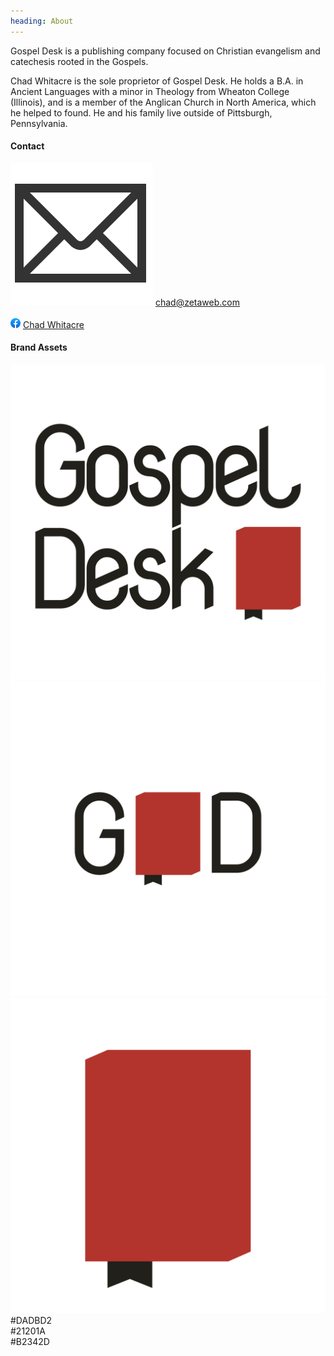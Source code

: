 ```yaml
---
heading: About
---
```


Gospel Desk is a publishing company focused on Christian evangelism and
catechesis rooted in the Gospels.

Chad Whitacre is the sole proprietor of Gospel Desk. He holds a B.A. in Ancient
Languages with a minor in Theology from Wheaton College (Illinois), and is a
member of the Anglican Church in North America, which he helped to found. He
and his family live outside of Pittsburgh, Pennsylvania.


#### Contact

<div>
  <img src="/assets/images/social-icon-email.svg" class="social-icon">
  <a href="mailto:chad@zetaweb.com">chad@zetaweb.com</a>
  <br><br>
  <img src="/assets/images/social-icon-facebook.png" class="social-icon">
  <a href="https://www.facebook.com/chadwhitacre">
    Chad Whitacre
  </a>
</div>


#### Brand Assets

<style>
  .content .brand-asset {
    display: block;
    float: left;
    margin: 0 5% 5% 0;
    width: 30%;
    border: 1px solid #21201A;
  }
  .content .brand-asset.color {
    font: normal 12pt/12pt monospace;
    padding: 12pt 0;
    text-align: center;
  }
  .content .brand-asset img {
    margin: 0;
  }
  .content .brand-asset:last-of-type {
    margin-right: 0;
  }
</style>

<div>
  <a href="gospel-desk-logo.svg" class="brand-asset"><img src="gospel-desk-logo.svg"></a>
  <a href="gospel-desk-compact.svg" class="brand-asset"><img src="gospel-desk-compact.svg"></a>
  <a href="gospel-desk-icon.svg" class="brand-asset"><img src="gospel-desk-icon.svg"></a>
</div>

<div class="clear"></div>

<style>
  .content .brand-asset.white { background: #DADBD2; }
  .content .brand-asset.black { background: #21201A; color: #DADBD2; }
  .content .brand-asset.red   { background: #B2342D; color: #DADBD2; }
</style>

<div>
  <div class="brand-asset color white">#DADBD2</div>
  <div class="brand-asset color black">#21201A</div>
  <div class="brand-asset color red">#B2342D</div>
</div>

<div class="clear"></div>
